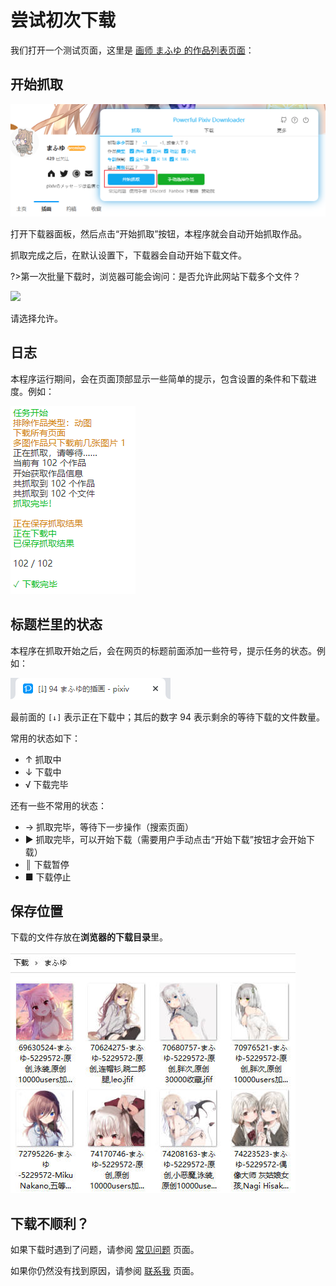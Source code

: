 # 尝试初次下载

我们打开一个测试页面，这里是 [画师 まふゆ 的作品列表页面](https://www.pixiv.net/member_illust.php?id=5229572&type=illust ':target=_blank')：

## 开始抓取

![](./images/20220802_174259.png)

打开下载器面板，然后点击“开始抓取”按钮，本程序就会自动开始抓取作品。

抓取完成之后，在默认设置下，下载器会自动开始下载文件。

?>第一次批量下载时，浏览器可能会询问：是否允许此网站下载多个文件？

![](./images/2019-07-31-10-16-38.png)

请选择允许。

## 日志

本程序运行期间，会在页面顶部显示一些简单的提示，包含设置的条件和下载进度。例如：

![](./images/20220802_174530.png)

## 标题栏里的状态

本程序在抓取开始之后，会在网页的标题前面添加一些符号，提示任务的状态。例如：

![](./images/20220802_174819.png)

最前面的 `[↓]` 表示正在下载中；其后的数字 94 表示剩余的等待下载的文件数量。

常用的状态如下：

- ↑ 抓取中
- ↓ 下载中
- √ 下载完毕

还有一些不常用的状态：

- → 抓取完毕，等待下一步操作（搜索页面）
- ▶ 抓取完毕，可以开始下载（需要用户手动点击“开始下载”按钮才会开始下载）
- ║ 下载暂停
- ■ 下载停止

## 保存位置

下载的文件存放在**浏览器的下载目录**里。

![](./images/20220802_175139.jpg)

## 下载不顺利？

如果下载时遇到了问题，请参阅 [常见问题](zh-cn/常见问题) 页面。

如果你仍然没有找到原因，请参阅 [联系我](zh-cn/联系我) 页面。
